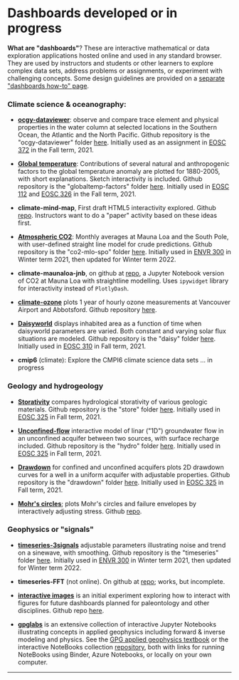 # Dashboards developed or in progress

**What are "dashboards"**? These are interactive mathematical or data exploration applications hosted online and used in any standard browser. They are used by instructors and students or other learners to explore complex data sets, address problems or assignments, or experiment with challenging concepts. Some design guidelines are provided on a [separate "dashboards how-to" page](dashboards-howto.md).

### Climate science & oceanography:

* **[ocgy-dataviewer](https://dashboard.eoastest.xyz/ocgy)**: observe and compare trace element and physical properties in the water column at selected locations in the Southern Ocean, the Atlantic and the North Pacific. Github repository is the "ocgy-dataviewer" folder [here](https://github.com/phaustin/addon_containers). Initially used as an assignment in [EOSC 372](https://www.eoas.ubc.ca/academics/courses/eosc372) in the Fall term, 2021.

* **[Global temperature](https://dashboard.eoastest.xyz/globaltemps)**: Contributions of several natural and anthropogenic factors to the global temperature anomaly are plotted for 1880-2005, with short explanations. Sketch interactivity is included. Github repository is the "globaltemp-factors" folder [here](https://github.com/phaustin/addon_containers). Initially used in [EOSC 112](https://www.eoas.ubc.ca/academics/courses/eosc11) and [EOSC 326](https://www.eoas.ubc.ca/academics/courses/eosc326) in the Fall term, 2021.

* **climate-mind-map**, First draft HTML5 interactivity explored. Github [repo](https://github.com/jamiebyer/climate-mind-map). Instructors want to do a "paper" activity based on these ideas first.

* **[Atmospheric CO2](https://dashboard.eoastest.xyz/co2mlo)**: Monthly averages at Mauna Loa and the South Pole, with user-defined straight line model for crude predictions. Github repository is the "co2-mlo-spo" folder [here](https://github.com/phaustin/addon_containers). Initially used in [ENVR 300](https://www.eoas.ubc.ca/academics/courses/envr300) in Winter term 2021, then updated for Winter term 2022.

* **climate-maunaloa-jnb**, on github at [repo](https://github.com/fhmjones/envr-maunaloa-jnb), a Jupyter Notebook version of CO2 at Mauna Loa with straightline modelling. Uses `ipywidget` library for interactivity instead of `PlotlyDash`.

* **[climate-ozone](https://climate-ozone.herokuapp.com/)** plots 1 year of hourly ozone measurements at Vancouver Airport and Abbotsford. Github repository [here](https://github.com/fhmjones/envr-ozone).

* **[Daisyworld](https://dashboard.eoastest.xyz/daisy)** displays inhabited area as a function of time when daisyworld parameters are varied. Both constant and varying solar flux situations are modeled. Github repository is the "daisy" folder [here](https://github.com/phaustin/addon_containers). Initially used in [EOSC 310](https://www.eoas.ubc.ca/academics/courses/eosc310) in Fall term, 2021.

* **cmip6** (climate): Explore the CMPI6 climate science data sets ... in progress

### Geology and hydrogeology

* **[Storativity](https://dashboard.eoastest.xyz/store)** compares hydrological storativity of various geologic materials. Github repository is the "store" folder [here](https://github.com/phaustin/addon_containers). Initially used in [EOSC 325](https://www.eoas.ubc.ca/academics/courses/eosc325) in Fall term, 2021.

* **[Unconfined-flow](https://dashboard.eoastest.xyz/hydro)** interactive model of linar ("1D") groundwater flow in an unconfined acquifer between two sources, with surface recharge included. Github repository is the "hydro" folder [here](https://github.com/phaustin/addon_containers). Initially used in [EOSC 325](https://www.eoas.ubc.ca/academics/courses/eosc325) in Fall term, 2021.

* **[Drawdown](https://dashboard.eoastest.xyz/drawdown)** for confined and unconfined acquifers plots 2D drawdown curves for a well in a uniform acquifer with adjustable properties. Github repository is the "drawdown" folder [here](https://github.com/phaustin/addon_containers). Initially used in [EOSC 325](https://www.eoas.ubc.ca/academics/courses/eosc325) in Fall term, 2021.

* **[Mohr's circles](https://mohrs.herokuapp.com/)**; plots Mohr's circles and failure envelopes by interactively adjusting stress. Github [repo](https://github.com/fhmjones/mohrs).

### Geophysics or "signals"

* **[timeseries-3signals](https://dashboard.eoastest.xyz/timeseries)** adjustable parameters illustrating noise and trend on a sinewave, with smoothing. Github repository is the "timeseries" folder [here](https://github.com/phaustin/addon_containers). Initially used in [ENVR 300](https://www.eoas.ubc.ca/academics/courses/envr300) in Winter term 2021, then updated for Winter term 2022.

* **timeseries-FFT** (not online). On github at [repo](https://github.com/fhmjones/timeseries-fft); works, but incomplete.

* **[interactive images](https://clickimage.herokuapp.com/)** is an initial experiment exploring how to interact with figures for future dashboards planned for paleontology and other disciplines. Github repo [here](https://github.com/fhmjones/ClickImage).

* **[gpglabs](https://gpg.geosci.xyz/content/appendix/apps.html)** is an extensive collection of interactive Jupyter Notebooks illustrating concepts in applied geophysics including forward & inverse modeling and physics. See the [GPG applied geophysics textbook](https://gpg.geosci.xyz/) or the interactive NoteBooks collection [repository](https://github.com/geoscixyz/gpgLabs), both with links for running NoteBooks using Binder, Azure Notebooks, or locally on your own computer.

---
